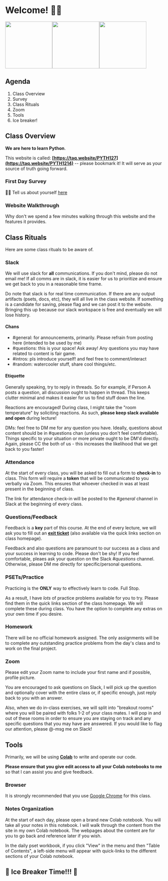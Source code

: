 # Welcome! 👋👋

<img src="https://media.giphy.com/media/Tld8USHlpopYA/giphy.gif" height="150px" /><img src="https://media.giphy.com/media/Ftz07proVX6Rq/giphy.gif" height="150px" /><img src="https://media.giphy.com/media/xT5LMHxhOfscxPfIfm/giphy.gif" height="150px" />

## Agenda

1. Class Overview
2. Survey
3. Class Rituals
4. Zoom
5. Tools
6. Ice breaker!

## Class Overview

**We are here to learn Python**.

This website is called: **[https://taq.website/PYTH127](https://taq.website/PYTH1214)** -- please bookmark it! It will serve as your source of truth going forward.

### First Day Survey

🤩🤩
Tell us about yourself [here]()

### Website Walkthrough

Why don't we spend a few minutes walking through this website and the features it provides.

## Class Rituals

Here are some class rituals to be aware of.

### Slack

We will use slack for **all** communications. If you don't mind, please do not email me! If all comms are in slack, it is easier for us to prioritize and ensure we get back to you in a reasonable time frame.

Do note that slack is for real time communication. If there are any output artifacts (psets, docs, etc), they will all live in the class website. If something is a candidate for saving, please flag and we can post it to the website. Bringing this up because our slack workspace is free and eventually we will lose history.

#### Chans

* #general: for announcements, primarily. Please refrain from posting here (intended to be used by me)
* #questions: this is your space! Ask away! Any questions you may have related to content is fair game.
* #intros: pls introduce yourself! and feel free to comment/interact
* #random: watercooler stuff, share cool things/etc.

#### Etiquette

Generally speaking, try to reply in threads. So for example, if Person A posts a question, all discussion ought to happen in thread. This keeps clutter minimal and makes it easier for us to find stuff down the line.

Reactions are encouraged! During class, I might take the "room temperature" by soliciting reactions. As such, **please keep slack available and open** during lecture!

DMs: feel free to DM me for any question you have. Ideally, questions about content should be in #questions chan (unless you don't feel comfortable). Things specific to your situation or more private ought to be DM'd directly. Again, please CC the both of us - this increases the likelihood that we get back to you faster!

### Attendance

At the start of every class, you will be asked to fill out a form to **check-in** to class. This form will require a **token** that will be communicated to you verbally via Zoom. This ensures that whoever checked in was at least present in the beginning of class.

The link for attendance check-in will be posted to the *#general* channel in Slack at the beginning of every class. 

### Questions/Feedback

Feedback is a **key** part of this course. At the end of every lecture, we will ask you to fill out an **[exit ticket]()** (also available via the quick links section on class homepage).

Feedback and also questions are paramount to our success as a class and your success in learning to code. Please don't be shy! If you feel comfortable, pleaes ask your question on the Slack *#questions* channel. Otherwise, please DM me directly for specific/personal questions.

### PSETs/Practice

Practicing is the **ONLY** way to effectively learn to code. Full Stop.

As a result, I have _lots_ of practice problems available for you to try. Please find them in the quick links section of the class homepage. We will complete these during class. You have the option to complete any extras on your own time if you desire.

### Homework

There will be no official homework assigned. The only assignments will be to complete any outstanding practice problems from the day's class and to work on the final project.

### Zoom

Please edit your Zoom name to include your first name and if possible, profile picture.

You are encouraged to ask questions on Slack, I will pick up the question and optionally cover with the entire class or, if specific enough, just reply back to you with an answer.

Also, when we do in-class exercises, we will split into "breakout rooms" where you will be paired with folks 1-2 of your class mates. I will pop in and out of these rooms in order to ensure you are staying on track and any specific questions that you may have are answered. If you would like to flag our attention, please @-msg me on Slack!

## Tools

Primarily, we will be using **[Colab](https://colab.research.google.com/notebooks/welcome.ipynb)** to write and operate our code.

**Please ensure that you give edit access to all your Colab notebooks to me** so that I can assist you and give feedback.

### Browser

It is strongly recommended that you use [Google Chrome](https://www.google.com/chrome/) for this class.

### Notes Organization

At the start of each day, please open a brand new Colab notebook. You will take all your notes in this notebook. I will walk through the content from the site in my own Colab notebook. The webpages about the content are for you to go back and reference later if you wish.

In the daily pset workbook, if you click "View" in the menu and then "Table of Contents", a left-side menu will appear with quick-links to the different sections of your Colab notebook.


## 🧊 Ice Breaker Time!!! 🧊
